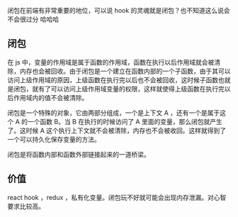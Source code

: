闭包在前端有非常重要的地位，可以说 hook 的灵魂就是闭包？也不知道这么说会不会很过分 哈哈哈

## 闭包

在 js 中，变量的作用域是属于函数的作用域，函数在执行以后作用域就会被清除，内存也会被回收。由于闭包是一个建立在函数内部的一个子函数，由于其可以访问上级作用域的原因，上级函数在执行完以后也不会被回收，这时候子函数也就是闭包，就有了可以访问上级作用域变量的权限，这样就使得上级函数在执行完以后作用域内的值不会被清除。

闭包是一个特殊的对象，它由两部分组成，一个是上下文 A ，还有一个是属于这个 A 的一个函数 B。当 B 在执行的时候访问了 A 里面的变量，那么闭包就产生了。这时候 A 这个执行上下文就不会被清除，内存也不会被收回。这样就得到了一个可以持久化保存变量的方法。

闭包是将函数内部和函数外部链接起来的一道桥梁。

## 价值

react hook ，redux ，私有化变量。闭包玩不好就可能会出现内存泄漏。对心智要求比较高。
